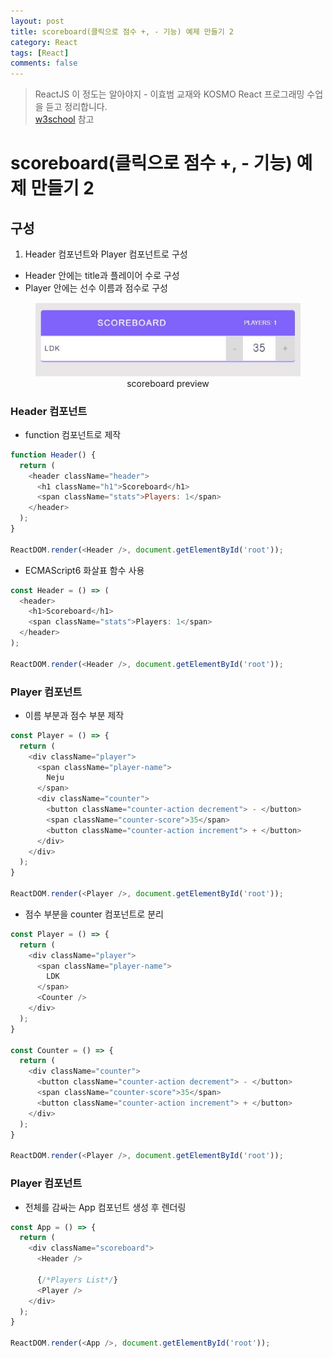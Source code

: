 ```yaml
---
layout: post
title: scoreboard(클릭으로 점수 +, - 기능) 예제 만들기 2
category: React
tags: [React]
comments: false
---
```

> ReactJS 이 정도는 알아야지 - 이효범 교재와 KOSMO React 프로그래밍 수업을 듣고 정리합니다.  
> [w3school](https://www.w3schools.com) 참고

# scoreboard(클릭으로 점수 +, - 기능) 예제 만들기 2

## 구성
1. Header 컴포넌트와 Player 컴포넌트로 구성
  - Header 안에는 title과 플레이어 수로 구성
  - Player 안에는 선수 이름과 점수로 구성 

<center>
<figure>
<img src="/assets/post-img/react/scoreboard.jpg" alt="" width="563">
<figcaption>scoreboard preview</figcaption>
</figure>
</center>

### Header 컴포넌트
- function 컴포넌트로 제작

```javascript
function Header() {
  return (
    <header className="header">
      <h1 className="h1">Scoreboard</h1>
      <span className="stats">Players: 1</span>
    </header>
  );
}
 
ReactDOM.render(<Header />, document.getElementById('root'));
```

- ECMAScript6 화살표 함수 사용

```javascript
const Header = () => (
  <header>
    <h1>Scoreboard</h1>
    <span className="stats">Players: 1</span>
  </header>
);
 
ReactDOM.render(<Header />, document.getElementById('root'));
```

### Player 컴포넌트

- 이름 부분과 점수 부분 제작

```javascript
const Player = () => {
  return (
    <div className="player">
      <span className="player-name">
        Neju
      </span>
      <div className="counter">
        <button className="counter-action decrement"> - </button>
        <span className="counter-score">35</span>
        <button className="counter-action increment"> + </button>
      </div>
    </div>
  );
}
 
ReactDOM.render(<Player />, document.getElementById('root'));
```

- 점수 부분을 counter 컴포넌트로 분리

```javascript
const Player = () => {
  return (
    <div className="player">
      <span className="player-name">
        LDK
      </span>
      <Counter />
    </div>
  );
}
 
const Counter = () => {
  return (
    <div className="counter">
      <button className="counter-action decrement"> - </button>
      <span className="counter-score">35</span>
      <button className="counter-action increment"> + </button>
    </div>
  );
}
 
ReactDOM.render(<Player />, document.getElementById('root'));
```

### Player 컴포넌트
- 전체를 감싸는 App 컴포넌트 생성 후 렌더링

```javascript
const App = () => {
  return (
    <div className="scoreboard">
      <Header />
      
      {/*Players List*/}
      <Player />
    </div>
  );
}
 
ReactDOM.render(<App />, document.getElementById('root'));
```
